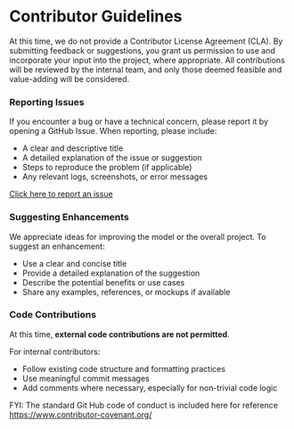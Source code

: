 # Contributor Guidelines
At this time, we do not provide a Contributor License Agreement (CLA). By submitting feedback or suggestions, you grant us permission to use and incorporate your input into the project, where appropriate. All contributions will be reviewed by the internal team, and only those deemed feasible and value-adding will be considered.

### Reporting Issues
If you encounter a bug or have a technical concern, please report it by opening a GitHub Issue. When reporting, please include:
 - A clear and descriptive title
 - A detailed explanation of the issue or suggestion
 - Steps to reproduce the problem (if applicable)
 - Any relevant logs, screenshots, or error messages
   
[Click here to report an issue](https://github.com/Cognizant-RDMAI/OpenFlowModel/issues)

### Suggesting Enhancements
We appreciate ideas for improving the model or the overall project. To suggest an enhancement:
- Use a clear and concise title
- Provide a detailed explanation of the suggestion
- Describe the potential benefits or use cases
- Share any examples, references, or mockups if available

### Code Contributions
At this time, **external code contributions are not permitted**.

For internal contributors:
 - Follow existing code structure and formatting practices
 - Use meaningful commit messages
 - Add comments where necessary, especially for non-trivial code logic

FYI: The standard Git Hub code of conduct is included here for reference https://www.contributor-covenant.org/